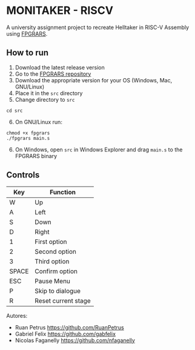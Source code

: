 # MONITAKER - RISCV
A university assignment project to recreate Helltaker in RISC-V Assembly using [FPGRARS](https://github.com/LeoRiether/FPGRARS).

## How to run
1. Download the latest release version
2. Go to the [FPGRARS repository](https://github.com/LeoRiether/FPGRARS)
3. Download the appropriate version for your OS (Windows, Mac, GNU/Linux)
4. Place it in the `src` directory
5. Change directory to `src`
```
cd src
```
6. On GNU/Linux run:
```
chmod +x fpgrars
./fpgrars main.s
```
6. On Windows, 
open `src` in Windows Explorer and drag `main.s` to the FPGRARS binary


## Controls

|Key    | Function |
|-------|---------|
|W   | Up|
|A   | Left|
|S   | Down|
|D   | Right|
|1   | First option|
|2   | Second option|
|3   | Third option|
|SPACE | Confirm option|
|ESC  | Pause Menu|
|P   | Skip to dialogue|
|R   | Reset current stage|



Autores: 
- Ruan Petrus https://github.com/RuanPetrus  
- Gabriel Felix https://github.com/gabfelix
- Nicolas Faganelly https://github.com/nfaganelly
